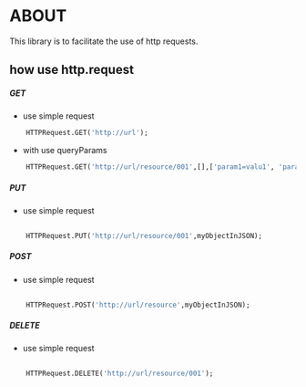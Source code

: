# ABOUT
  This library is to facilitate the use of http requests.

## how use http.request

##### GET
- use simple request
``` pascal
    HTTPRequest.GET('http://url');
```
    
- with use queryParams
``` pascal
    HTTPRequest.GET('http://url/resource/001',[],['param1=valu1', 'param2=value2']);
```
    
##### PUT
- use simple request
``` pascal
    
    HTTPRequest.PUT('http://url/resource/001',myObjectInJSON);
```

##### POST
- use simple request
``` pascal
    
    HTTPRequest.POST('http://url/resource',myObjectInJSON);
```

##### DELETE
- use simple request
``` pascal
    
    HTTPRequest.DELETE('http://url/resource/001');
```
